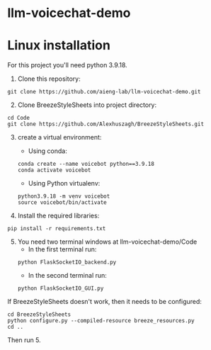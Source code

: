 # llm-voicechat-demo

# Linux installation

For this project you'll need python 3.9.18.

1. Clone this repository:
```
git clone https://github.com/aieng-lab/llm-voicechat-demo.git
```

2. Clone BreezeStyleSheets into project directory:
```
cd Code
git clone https://github.com/Alexhuszagh/BreezeStyleSheets.git
```

3. create a virtual environment:
   - Using conda:
   ```
   conda create --name voicebot python==3.9.18
   conda activate voicebot
   ```
   
   - Using Python virtualenv:
   ```
   python3.9.18 -m venv voicebot
   source voicebot/bin/activate
   ```
   
4. Install the required libraries:
```
pip install -r requirements.txt
```
5. You need two terminal windows at llm-voicechat-demo/Code
    - In the first terminal run:
    ```
    python FlaskSocketIO_backend.py
    ```
    - In the second terminal run:
    ```
    python FlaskSocketIO_GUI.py
    ```

If BreezeStyleSheets doesn't work, then it needs to be configured:
   ```
   cd BreezeStyleSheets
   python configure.py --compiled-resource breeze_resources.py
   cd ..
   ```
Then run 5.

